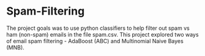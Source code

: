 # Spam-Filtering

The project goals was to use python classifiers to help filter out spam vs ham (non-spam) emails in the file spam.csv.
This project explored two ways of email spam filtering - AdaBoost (ABC) and Multinomial Naive Bayes (MNB).

